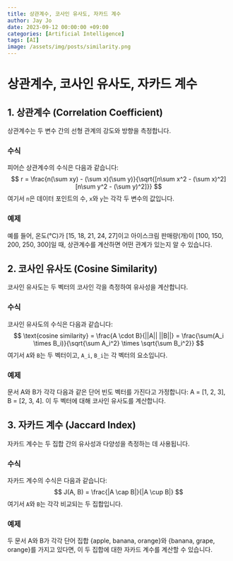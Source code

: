 ```yaml
---
title: 상관계수, 코사인 유사도, 자카드 계수
author: Jay Jo
date: 2023-09-12 00:00:00 +09:00
categories: [Artificial Intelligence]
tags: [AI]
image: /assets/img/posts/similarity.png
---
```



# 상관계수, 코사인 유사도, 자카드 계수

## 1. 상관계수 (Correlation Coefficient)
상관계수는 두 변수 간의 선형 관계의 강도와 방향을 측정합니다.

### 수식
피어슨 상관계수의 수식은 다음과 같습니다:
$$
r = \frac{n(\sum xy) - (\sum x)(\sum y)}{\sqrt{[n\sum x^2 - (\sum x)^2][n\sum y^2 - (\sum y)^2]}}
$$
여기서 `n`은 데이터 포인트의 수, `x`와 `y`는 각각 두 변수의 값입니다.

### 예제
예를 들어, 온도(°C)가 [15, 18, 21, 24, 27]이고 아이스크림 판매량(개)이 [100, 150, 200, 250, 300]일 때, 상관계수를 계산하면 어떤 관계가 있는지 알 수 있습니다.

## 2. 코사인 유사도 (Cosine Similarity)
코사인 유사도는 두 벡터의 코사인 각을 측정하여 유사성을 계산합니다.

### 수식
코사인 유사도의 수식은 다음과 같습니다:
$$
\text{cosine similarity} = \frac{A \cdot B}{||A|| ||B||} = \frac{\sum(A_i \times B_i)}{\sqrt{\sum A_i^2} \times \sqrt{\sum B_i^2}}
$$
여기서 `A`와 `B`는 두 벡터이고, `A_i`, `B_i`는 각 벡터의 요소입니다.

### 예제
문서 A와 B가 각각 다음과 같은 단어 빈도 벡터를 가진다고 가정합니다: A = [1, 2, 3], B = [2, 3, 4]. 이 두 벡터에 대해 코사인 유사도를 계산합니다.

## 3. 자카드 계수 (Jaccard Index)
자카드 계수는 두 집합 간의 유사성과 다양성을 측정하는 데 사용됩니다.

### 수식
자카드 계수의 수식은 다음과 같습니다:
$$
J(A, B) = \frac{|A \cap B|}{|A \cup B|}
$$
여기서 `A`와 `B`는 각각 비교되는 두 집합입니다.

### 예제
두 문서 A와 B가 각각 단어 집합 {apple, banana, orange}와 {banana, grape, orange}를 가지고 있다면, 이 두 집합에 대한 자카드 계수를 계산할 수 있습니다.
